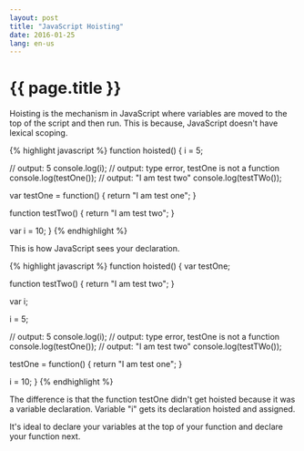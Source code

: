 ```yaml
---
layout: post
title: "JavaScript Hoisting"
date: 2016-01-25
lang: en-us
---
```


# {{ page.title }} #

Hoisting is the mechanism in JavaScript where variables are moved to the top of the script and then run. This is because, JavaScript doesn't have lexical scoping. 

{% highlight javascript %}
function hoisted() {
  i = 5;

  // output: 5
  console.log(i);
  // output: type error, testOne is not a function
  console.log(testOne());
  // output: "I am test two"
  console.log(testTWo());

  var testOne = function() {
    return "I am test one";
  }

  function testTwo() {
    return "I am test two";
  }

  var i = 10;
}
{% endhighlight %}

This is how JavaScript sees your declaration.

{% highlight javascript %}
function hoisted() {
  var testOne;

  function testTwo() {
    return "I am test two";
  }

  var i;

  i = 5;

  // output: 5
  console.log(i);
  // output: type error, testOne is not a function
  console.log(testOne());
  // output: "I am test two"
  console.log(testTWo());

  testOne = function() {
    return "I am test one";
  }

  i = 10;
}
{% endhighlight %}

The difference is that the function testOne didn't get hoisted because it was a variable declaration. Variable "i" gets its declaration hoisted and assigned.

It's ideal to declare your variables at the top of your function and declare your function next.